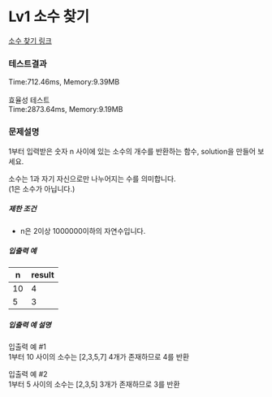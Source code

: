 # Lv1 소수 찾기
 [소수 찾기 링크](https://school.programmers.co.kr/learn/courses/30/lessons/12921)

### 테스트결과
 Time:712.46ms, Memory:9.39MB<br><br>
 효율성 테스트<br>
 Time:2873.64ms, Memory:9.19MB
### 문제설명
<p>1부터 입력받은 숫자 n 사이에 있는 소수의 개수를 반환하는 함수, solution을 만들어 보세요. </p>

<p>소수는 1과 자기 자신으로만 나누어지는 수를 의미합니다.<br>
(1은 소수가 아닙니다.)</p>

<h5>제한 조건</h5>

<ul>
    <li>n은 2이상 1000000이하의 자연수입니다.</li>
</ul>

<h5>입출력 예</h5>
<table class="table">
<thead><tr>
    <th>n</th>
    <th>result</th>
</tr>
</thead>
<tbody><tr>
    <td>10</td>
    <td>4</td>
</tr>
<tr>
    <td>5</td>
    <td>3</td>
</tr>
</tbody>
</table>
<h5>입출력 예 설명</h5>

<p>입출력 예 #1<br>
1부터 10 사이의 소수는 [2,3,5,7] 4개가 존재하므로 4를 반환</p>

<p>입출력 예 #2<br>
1부터 5 사이의 소수는 [2,3,5] 3개가 존재하므로 3를 반환</p>
